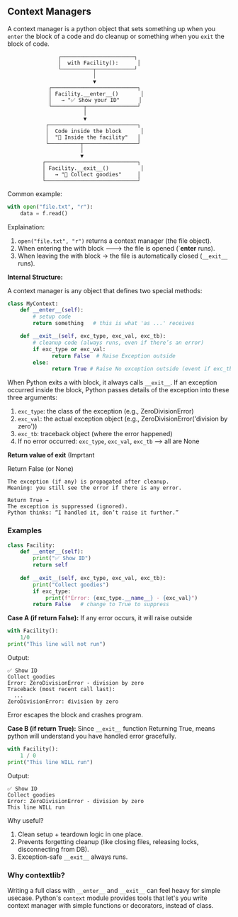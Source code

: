 ## Context Managers
A context manager is a python object that sets something up when you `enter` the block of a code and do cleanup or something when you `exit` the
block of code.

```
                ┌───────────────────────┐
                │  with Facility():      │
                └──────────┬────────────┘
                           │
                           ▼
             ┌───────────────────────────┐
             │ Facility.__enter__()       │
             │   → "✅ Show your ID"      │
             └──────────┬────────────────┘
                        │
                        ▼
            ┌────────────────────────────┐
            │  Code inside the block      │
            │  "🚶 Inside the facility"   │
            └──────────┬─────────────────┘
                       │
                       ▼
           ┌─────────────────────────────┐
           │ Facility.__exit__()          │
           │   → "🎁 Collect goodies"     │
           └─────────────────────────────┘

```

Common example:
```python
with open("file.txt", "r"):
    data = f.read()
```
Explaination:
1. `open("file.txt", "r")` returns a context manager (the file object).
2. When entering the with block ---> the file is opened (`__enter__ runs).
3. When leaving the with block → the file is automatically closed (`__exit__` runs).

**Internal Structure:**

A context manager is any object that defines two special methods:
```python
class MyContext:
    def __enter__(self):
        # setup code
        return something   # this is what 'as ...' receives

    def __exit__(self, exc_type, exc_val, exc_tb):
        # cleanup code (always runs, even if there’s an error)
        if exc_type or exc_val:
              return False  # Raise Exception outside
        else:
              return True # Raise No exception outside (event if exc_tb is there)
```
When Python exits a with block, it always calls `__exit__`.
If an exception occurred inside the block, Python passes details of the exception into these three arguments:
1. `exc_type`: the class of the exception (e.g., ZeroDivisionError)
2. `exc_val`: the actual exception object (e.g., ZeroDivisionError('division by zero'))
3. `exc_tb`: traceback object (where the error happened)
4. If no error occurred: `exc_type`, `exc_val`, `exc_tb` --> all are None

**Return value of __exit__** (Imprtant

Return False (or None)
```
The exception (if any) is propagated after cleanup.
Meaning: you still see the error if there is any error.
```
```
Return True →
The exception is suppressed (ignored).
Python thinks: “I handled it, don’t raise it further.”
```

### Examples
```python
class Facility:
    def __enter__(self):
        print("✅ Show ID")
        return self
    
    def __exit__(self, exc_type, exc_val, exc_tb):
        print("Collect goodies")
        if exc_type:
            print(f"Error: {exc_type.__name__} - {exc_val}")
        return False   # change to True to suppress
```

**Case A (if return False):**
If any error occurs, it will raise outside
```python
with Facility():
    1/0
print("This line will not run")
```
Output:
```
✅ Show ID
Collect goodies
Error: ZeroDivisionError - division by zero
Traceback (most recent call last):
  ...
ZeroDivisionError: division by zero
```
Error escapes the block and crashes program.

**Case B (if return True):**
Since `__exit__` function Returning True, means python
will understand you have handled error gracefully.
```python
with Facility():
    1 / 0
print("This line WILL run")
```
Output:
```
✅ Show ID
Collect goodies
Error: ZeroDivisionError - division by zero
This line WILL run
```
Why useful?
1. Clean setup + teardown logic in one place.
2. Prevents forgetting cleanup (like closing files, releasing locks, disconnecting from DB).
3. Exception-safe `__exit__` always runs.

### Why contextlib?
Writing a full class with `__enter__` and `__exit__` can feel heavy for simple usecase.
Python's `context` module provides tools that let's you write context manager with simple functions or 
decorators, instead of class.

